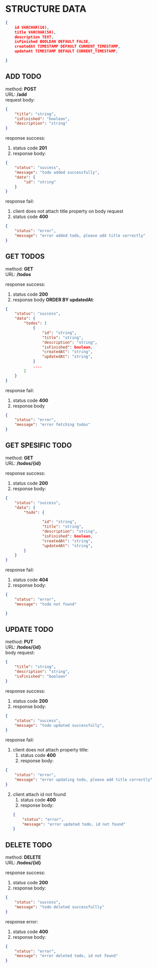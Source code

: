 # STRUCTURE DATA
```json
{
    id VARCHAR(16),
    title VARCHAR(50),
    description TEXT,
    isFinished BOOLEAN DEFAULT FALSE,
    createdAt TIMESTAMP DEFAULT CURRENT_TIMESTAMP,
    updateAt TIMESTAMP DEFAULT CURRENT_TIMESTAMP,

}
```

## ADD TODO
method:  <b>POST</b>  
URL:  <b>/add</b>    
request body: 
```json 
{
    "title": "string",
    "isFinished": "boolean",
    "description": "string"
}
```

response success: 
1. status code <b>201</b>   
2. response body: 
```json
{
    "status": "success",
    "message": "todo added successfully",
    "data": {
        "id": "string"
    }
}
```

response fail:  
1. client does not attach title property on body request
2. status code <b>400</b>   
```json
{
    "status": "error",
    "message": "error added todo, please add title correctly"
}
```

## GET TODOS
method: <b>GET</b>    
URL: <b>/todos</b>   

response success: 
1. status code <b>200</b>   
2. response body <b>ORDER BY updatedAt</b>: 
```json
{
    "status": "success",
    "data": {
        "todos": [
            {
                "id": "string",
                "title": "string",
                "description": "string",
                "isFinished": boolean,
                "createdAt": "string",
                "updatedAt": "string",
            }
            ....
        ]
    }
}
```
response fail: 
1. status code <b>400</b>  
2. response body
```json 
{
    "status": "error",
    "message": "error fetching todos"
}
```

## GET SPESIFIC TODO    
method: <b>GET</b>   
URL: <B>/todos/{id}</B>   

response success:   
1. status code <b>200</b>      
2. response body: 
```json
{
    "status": "success",
    "data": {
        "todo": {
                
                "id": "string",
                "title": "string",
                "description": "string",
                "isFinished": boolean,
                "createdAt": "string",
                "updatedAt": "string",
        }
    }
}
```   

response fail:    
1. status code <b>404</b>   
2. response body:    
```json 
{
    "status": "error",
    "message": "todo not found"

}
```   
## UPDATE TODO   
method: <b>PUT</b>   
URL: <b>/todos/{id}</b>   
body request: 
```json
{
    "title": "string",
    "description": "string",
    "isFinished": "boolean"
}
```

response success:   
1. status code <b>200</b>  
2. response body: 
```json
{
    "status": "success",
    "message": "todo updated successfully",
}
```
response fail:
1. client does not attach property title:
   1. status code <b>400</b>     
   2. response body: 
```json
{
    "status": "error",
    "message": "error updating todo, please add title correctly"
}
```
2. client attach id not found   
    1. status code <b>400</b>
    2. response body: 
    ```json 
    {
        "status": "error",
        "message": "error updated todo, id not found"
    } 
    ```

## DELETE TODO
method: <b>DELETE</b>   
URL: <b>/todos/{id}</b>  

response success: 
1. status code <b>200</b>  
2. response body: 
```json
{
    "status": "success",
    "message": "todo deleted successfullly"
}
```

response error: 
1. status code <b>400</b>   
2. response body: 
```json
{
    "status": "error",
    "message": "error deleted todo, id not found"
}
```